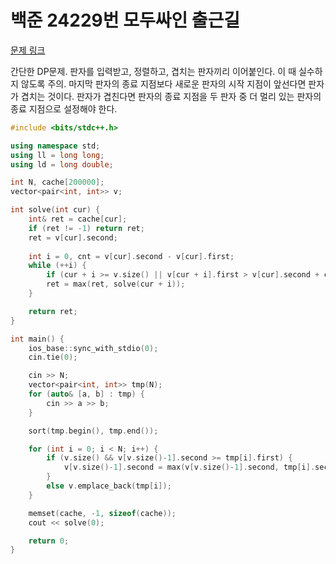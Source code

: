 # 백준 24229번 모두싸인 출근길
[문제 링크](https://www.acmicpc.net/problem/24229)

간단한 DP문제.
판자를 입력받고, 정렬하고, 겹치는 판자끼리 이어붙인다. 이 때 실수하지 않도록 주의. 
마지막 판자의 종료 지점보다 새로운 판자의 시작 지점이 앞선다면 판자가 겹치는 것이다. 판자가 겹친다면 판자의 종료 지점을 두 판자 중 더 멀리 있는 판자의 종료 지점으로 설정해야 한다. 

```cpp
#include <bits/stdc++.h>

using namespace std;
using ll = long long;
using ld = long double;

int N, cache[200000];
vector<pair<int, int>> v;

int solve(int cur) {
    int& ret = cache[cur];
    if (ret != -1) return ret;
    ret = v[cur].second;
    
    int i = 0, cnt = v[cur].second - v[cur].first;
    while (++i) {
        if (cur + i >= v.size() || v[cur + i].first > v[cur].second + cnt) break;
        ret = max(ret, solve(cur + i));
    }

    return ret;
}

int main() {
    ios_base::sync_with_stdio(0);
    cin.tie(0);

    cin >> N;
    vector<pair<int, int>> tmp(N);
    for (auto& [a, b] : tmp) {
        cin >> a >> b;
    }

    sort(tmp.begin(), tmp.end());

    for (int i = 0; i < N; i++) {
        if (v.size() && v[v.size()-1].second >= tmp[i].first) {
            v[v.size()-1].second = max(v[v.size()-1].second, tmp[i].second);
        }
        else v.emplace_back(tmp[i]);
    }

    memset(cache, -1, sizeof(cache));
    cout << solve(0);

    return 0;
}
```
